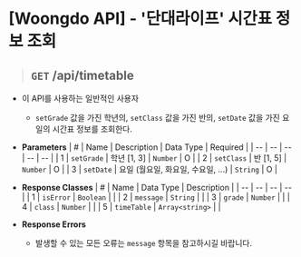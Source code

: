 <h1>[Woongdo API] - '단대라이프' 시간표 정보 조회</h1>

> ## `GET` /api/timetable

- 이 API를 사용하는 일반적인 사용자
    - `setGrade` 값을 가진 학년의, `setClass` 값을 가진 반의, `setDate` 값을 가진 요일의 시간표 정보를 조회한다.

 - **Parameters**
    | # | Name | Description | Data Type | Required |
    | -- | -- | -- | -- | -- |
    | 1 | `setGrade` | 학년 [1, 3] | `Number` | O |
    | 2 | `setClass` | 반 [1, 5] | `Number` | O |
    | 3 | `setDate` | 요일 (월요일, 화요일, 수요일, ...) | `String` | O |

 - **Response Classes**
    | # | Name | Data Type | Description |
    | -- | -- | -- | -- |
    | 1 | `isError` | `Boolean` | |
    | 2 | `message` | `String` | |
    | 3 | `grade` | `Number` | |
    | 4 | `class` | `Number` | |
    | 5 | `timeTable` | `Array<string>` | |

- **Response Errors**
    - 발생할 수 있는 모든 오류는 `message` 항목을 참고하시길 바랍니다.
